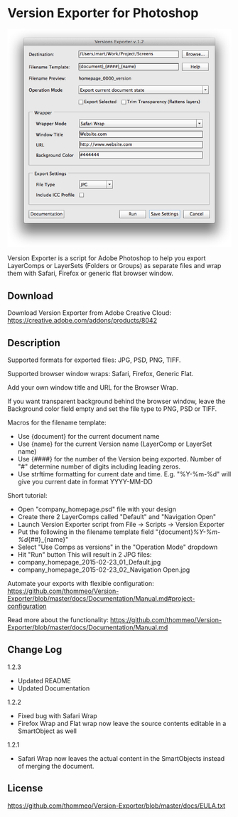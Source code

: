 Version Exporter for Photoshop
==============================

![Main Window](https://raw.githubusercontent.com/thommeo/Version-Exporter/master/docs/Documentation/images/Main%20Window.png)

Version Exporter is a script for Adobe Photoshop to help you export LayerComps or LayerSets (Folders or Groups) as separate files and wrap them with Safari, Firefox or generic flat browser window.

## Download

Download Version Exporter from Adobe Creative Cloud:
https://creative.adobe.com/addons/products/8042

## Description

Supported formats for exported files: JPG, PSD, PNG, TIFF.

Supported browser window wraps: Safari, Firefox, Generic Flat.

Add your own window title and URL for the Browser Wrap.

If you want transparent background behind the browser window, leave the Background color field empty and set the file type to PNG, PSD or TIFF.

Macros for the filename template:
* Use {document} for the current document name
* Use {name} for the current Version name (LayerComp or LayerSet name)
* Use {####} for the number of the Version being exported. Number of "#" determine number of digits including leading zeros.
* Use strftime formatting for current date and time. E.g. "%Y-%m-%d" will give you current date in format YYYY-MM-DD

Short tutorial:
* Open "company_homepage.psd" file with your design
* Create there 2 LayerComps called "Default" and "Navigation Open"
* Launch Version Exporter script from File -> Scripts -> Version Exporter
* Put the following in the filename template field "{document}_%Y-%m-%d_{##}_{name}"
* Select "Use Comps as versions" in the "Operation Mode" dropdown
* Hit "Run" button
This will result in 2 JPG files:
* company_homepage_2015-02-23_01_Default.jpg
* company_homepage_2015-02-23_02_Navigation Open.jpg

Automate your exports with flexible configuration:
https://github.com/thommeo/Version-Exporter/blob/master/docs/Documentation/Manual.md#project-configuration

Read more about the functionality:
https://github.com/thommeo/Version-Exporter/blob/master/docs/Documentation/Manual.md

## Change Log

1.2.3

* Updated README
* Updated Documentation

1.2.2

* Fixed bug with Safari Wrap
* Firefox Wrap and Flat wrap now leave the source contents editable in a SmartObject as well

1.2.1

* Safari Wrap now leaves the actual content in the SmartObjects instead of merging the document.

## License

https://github.com/thommeo/Version-Exporter/blob/master/docs/EULA.txt

